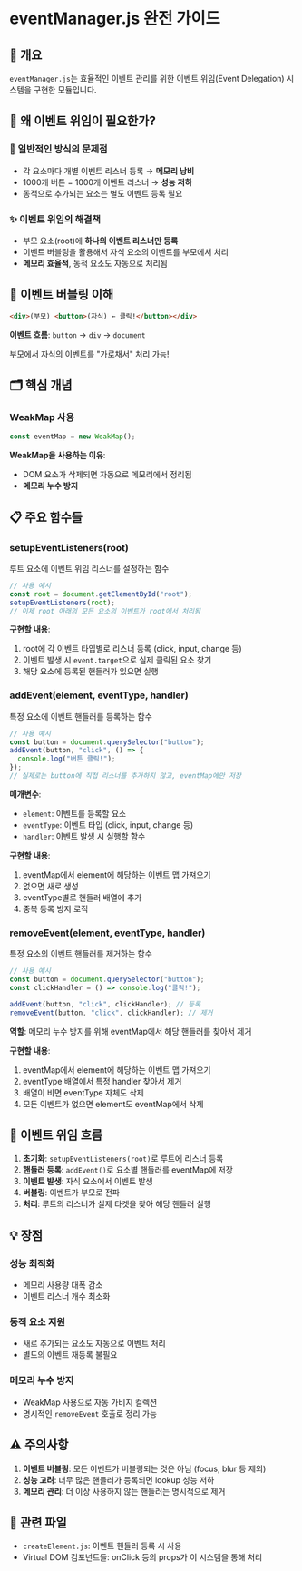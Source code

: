 # eventManager.js 완전 가이드

## 🎯 개요

`eventManager.js`는 효율적인 이벤트 관리를 위한 이벤트 위임(Event Delegation) 시스템을 구현한 모듈입니다.

## 🤔 왜 이벤트 위임이 필요한가?

### 💸 일반적인 방식의 문제점

- 각 요소마다 개별 이벤트 리스너 등록 → **메모리 낭비**
- 1000개 버튼 = 1000개 이벤트 리스너 → **성능 저하**
- 동적으로 추가되는 요소는 별도 이벤트 등록 필요

### ✨ 이벤트 위임의 해결책

- 부모 요소(root)에 **하나의 이벤트 리스너만 등록**
- 이벤트 버블링을 활용해서 자식 요소의 이벤트를 부모에서 처리
- **메모리 효율적**, 동적 요소도 자동으로 처리됨

## 🌊 이벤트 버블링 이해

```html
<div>(부모) <button>(자식) ← 클릭!</button></div>
```

**이벤트 흐름**: `button` → `div` → `document`

부모에서 자식의 이벤트를 "가로채서" 처리 가능!

## 🗂️ 핵심 개념

### WeakMap 사용

```javascript
const eventMap = new WeakMap();
```

**WeakMap을 사용하는 이유**:

- DOM 요소가 삭제되면 자동으로 메모리에서 정리됨
- **메모리 누수 방지**

## 📋 주요 함수들

### setupEventListeners(root)

루트 요소에 이벤트 위임 리스너를 설정하는 함수

```javascript
// 사용 예시
const root = document.getElementById("root");
setupEventListeners(root);
// 이제 root 아래의 모든 요소의 이벤트가 root에서 처리됨
```

**구현할 내용**:

1. root에 각 이벤트 타입별로 리스너 등록 (click, input, change 등)
2. 이벤트 발생 시 `event.target`으로 실제 클릭된 요소 찾기
3. 해당 요소에 등록된 핸들러가 있으면 실행

### addEvent(element, eventType, handler)

특정 요소에 이벤트 핸들러를 등록하는 함수

```javascript
// 사용 예시
const button = document.querySelector("button");
addEvent(button, "click", () => {
  console.log("버튼 클릭!");
});
// 실제로는 button에 직접 리스너를 추가하지 않고, eventMap에만 저장
```

**매개변수**:

- `element`: 이벤트를 등록할 요소
- `eventType`: 이벤트 타입 (click, input, change 등)
- `handler`: 이벤트 발생 시 실행할 함수

**구현할 내용**:

1. eventMap에서 element에 해당하는 이벤트 맵 가져오기
2. 없으면 새로 생성
3. eventType별로 핸들러 배열에 추가
4. 중복 등록 방지 로직

### removeEvent(element, eventType, handler)

특정 요소의 이벤트 핸들러를 제거하는 함수

```javascript
// 사용 예시
const button = document.querySelector("button");
const clickHandler = () => console.log("클릭!");

addEvent(button, "click", clickHandler); // 등록
removeEvent(button, "click", clickHandler); // 제거
```

**역할**: 메모리 누수 방지를 위해 eventMap에서 해당 핸들러를 찾아서 제거

**구현할 내용**:

1. eventMap에서 element에 해당하는 이벤트 맵 가져오기
2. eventType 배열에서 특정 handler 찾아서 제거
3. 배열이 비면 eventType 자체도 삭제
4. 모든 이벤트가 없으면 element도 eventMap에서 삭제

## 🔄 이벤트 위임 흐름

1. **초기화**: `setupEventListeners(root)`로 루트에 리스너 등록
2. **핸들러 등록**: `addEvent()`로 요소별 핸들러를 eventMap에 저장
3. **이벤트 발생**: 자식 요소에서 이벤트 발생
4. **버블링**: 이벤트가 부모로 전파
5. **처리**: 루트의 리스너가 실제 타겟을 찾아 해당 핸들러 실행

## 💡 장점

### 성능 최적화

- 메모리 사용량 대폭 감소
- 이벤트 리스너 개수 최소화

### 동적 요소 지원

- 새로 추가되는 요소도 자동으로 이벤트 처리
- 별도의 이벤트 재등록 불필요

### 메모리 누수 방지

- WeakMap 사용으로 자동 가비지 컬렉션
- 명시적인 `removeEvent` 호출로 정리 가능

## ⚠️ 주의사항

1. **이벤트 버블링**: 모든 이벤트가 버블링되는 것은 아님 (focus, blur 등 제외)
2. **성능 고려**: 너무 많은 핸들러가 등록되면 lookup 성능 저하
3. **메모리 관리**: 더 이상 사용하지 않는 핸들러는 명시적으로 제거

## 🔗 관련 파일

- `createElement.js`: 이벤트 핸들러 등록 시 사용
- Virtual DOM 컴포넌트들: onClick 등의 props가 이 시스템을 통해 처리
